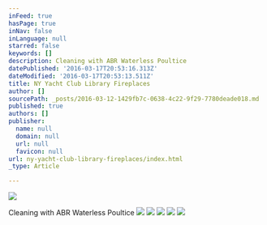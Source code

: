 ```yaml
---
inFeed: true
hasPage: true
inNav: false
inLanguage: null
starred: false
keywords: []
description: Cleaning with ABR Waterless Poultice
datePublished: '2016-03-17T20:53:16.313Z'
dateModified: '2016-03-17T20:53:13.511Z'
title: NY Yacht Club Library Fireplaces
author: []
sourcePath: _posts/2016-03-12-1429fb7c-0638-4c22-9f29-7780deade018.md
published: true
authors: []
publisher:
  name: null
  domain: null
  url: null
  favicon: null
url: ny-yacht-club-library-fireplaces/index.html
_type: Article

---
```

![](https://the-grid-user-content.s3-us-west-2.amazonaws.com/2278b4e5-9e01-4c0a-af60-2ac0987500b7.jpg)

Cleaning with ABR Waterless Poultice
![](https://the-grid-user-content.s3-us-west-2.amazonaws.com/d28e62f7-f7be-4ca1-a15b-01ac4c4e7fe8.jpg)
![](https://the-grid-user-content.s3-us-west-2.amazonaws.com/8d67c0a3-af67-48ed-ab4c-04b481310ea1.jpg)
![](https://the-grid-user-content.s3-us-west-2.amazonaws.com/a931a096-e51e-45ee-954a-fedba7a42bbf.jpg)
![](https://the-grid-user-content.s3-us-west-2.amazonaws.com/3e6965da-5afc-407b-8201-8678360831af.jpg)
![](https://the-grid-user-content.s3-us-west-2.amazonaws.com/a964d5a8-c24d-4278-9d63-2fe861ae7d70.jpg)